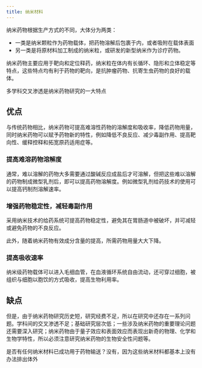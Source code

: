 ```yaml
---
title: 纳米材料
---
```


纳米药物根据生产方式的不同，大体分为两类：

- 一类是纳米颗粒作为药物载体，把药物溶解后包裹于内，或者吸附在载体表面
- 另一类是将原材料加工制成的纳米粒，或研发的新型纳米作为诊疗药物。

纳米药物主要应用于靶向和定位释药，纳米粒在体内有长循环、隐形和立体稳定等特点，这些特点均有利于药物的靶向，是抗肿瘤药物、抗寄生虫药物的良好的载体。

多学科交叉渗透是纳米药物研究的一大特点

## 优点

与传统药物相比，纳米药物可提高难溶性药物的溶解度和吸收率，降低药物用量，同时纳米药物可以赋予药物新的特性，例如降低不良反应、减少毒副作用、提高靶向性、缓释控释和拓宽原药适用症等。

### 提高难溶药物溶解度

通常，难以溶解的药物大多需要通过酸碱反应成盐后才可溶解，但把这些难以溶解的药物制成微型乳剂后，即可以提高药物溶解度。例如微型乳剂给药技术的使用可以提高钙制剂溶解速率。

### 增强药物稳定性，减轻毒副作用

采用纳米技术的给药系统可提高药物稳定性，避免其在胃肠道中被破坏，并可减轻或避免药物的不良反应。

此外，随着纳米药物有效成分含量的提高，所需药物用量大大下降。

### 提高吸收速率

纳米级药物载体可以进入毛细血管，在血液循环系统自由流动，还可穿过细胞，被组织与细胞以胞饮的方式吸收，提高生物利用率。

## 缺点

但是，由于纳米药物研究历史短，研究经费不足，所以在研究中还存在一系列问题。学科间的交叉渗透不足；基础研究层次低；一些涉及纳米药物的重要理论问题还需要深入研究；纳米药物由于量子效应和表面效应而表现出新奇的物理、化学和生物学特性，所以必须注意研究纳米药物的生物安全性问题等。

是否有任何纳米材料已成功用于药物输送？没有，因为这些纳米材料都基本上没有办法排出体外



